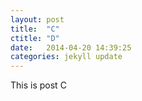 ```yaml
---
layout: post
title:  "C"
ctitle: "D"
date:   2014-04-20 14:39:25
categories: jekyll update
---
```

This is post C
